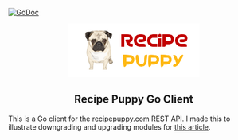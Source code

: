 [![GoDoc](https://godoc.org/github.com/zaracooper/recipepuppy?status.svg)](https://godoc.org/github.com/zaracooper/recipepuppy)
<p align="center">
    <img width="263" height="108" src="https://github.com/zaracooper/recipepuppy/blob/master/recipepuppy.png?raw=true" alt="centered image" />
</p>

<h2 align="center">Recipe Puppy Go Client</h2>

This is a Go client for the [recipepuppy.com](http://www.recipepuppy.com/about/api/) REST API. I made this to illustrate downgrading and upgrading modules for [this article](https://zaracooper.github.io/blog/posts/go-upgrades-downgrades/). 